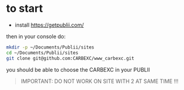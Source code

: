 
# to start

- install https://getpublii.com/

then in your console do:

```bash
mkdir -p ~/Documents/Publii/sites
cd ~/Documents/Publii/sites
git clone git@github.com:CARBEXC/www_carbexc.git
```

you should be able to choose the CARBEXC in your PUBLII

> IMPORTANT: DO NOT WORK ON SITE WITH 2 AT SAME TIME !!!

